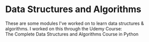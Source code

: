 # Data Structures and Algorithms  
  
These are some modules I've worked on to learn data structures & algorithms.  I worked on this through the Udemy Course:  
The Complete Data Structures and Algorithms Course in Python
